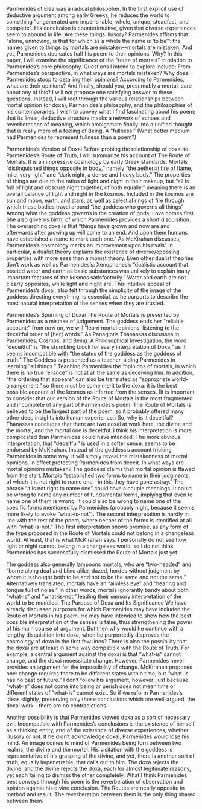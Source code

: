﻿---
layout: post
categories: red fruit
---

Parmenides of Elea was a radical philosopher. In the first explicit use of deductive argument among early Greeks, he reduces the world to something “ungenerated and imperishable, whole, unique, steadfast, and complete”. His conclusion is counterintuitive, given that diverse experiences seem to abound in life. Are these things illusory? Parmenides affirms that “alone, unmoving, is that for which as a whole the name is ‘to be’”: the names given to things by mortals are mistaken—mortals are mistaken. And yet, Parmenides dedicates half his poem to their opinions. Why? 
In this paper, I will examine the significance of the “route of mortals” in relation to Parmenides’s core philosophy. Questions I intend to explore include: From Parmenides’s perspective, in what ways are mortals mistaken? Why does Parmenides stoop to detailing their opinions? According to Parmenides, what are their opinions? And finally, should you, presumably a mortal, care about any of this? I will not propose one satisfying answer to these questions. Instead, I will root through the various relationships between mortal opinion (or doxa), Parmenides’s philosophy, and the philosophies of his contemporaries. I wish to convey what I find fascinating about his poem; that its linear, deductive structure masks a network of echoes and reverberations of meaning, which amalgamate finally into a unified thought that is really more of a feeling of Being. A “fullness.” (What better medium had Parmenides to represent fullness than a poem?)

Parmenides’s Version of Doxai
Before probing the relationship of doxai to Parmenides’s Route of Truth, I will summarize his account of The Route of Mortals. It is an impressive cosmology by early Greek standards. Mortals “distinguished things opposite in body,” namely “the aetherial fire of flame, mild, very light” and “dark night, a dense and heavy body.” The properties of things are due to the ratios of light and night in their makeup, but “all is full of light and obscure night together, of both equally,” meaning there is an overall balance of light and night in the kosmos. Included in the kosmos are sun and moon, earth, and stars, as well as celestial rings of fire through which these bodies travel around “the goddess who governs all things” Among what the goddess governs is the creation of gods; Love comes first. She also governs birth, of which Parmenides provides a short disquisition. The overarching doxa is that “things have grown and now are and afterwards after growing up will come to an end. And upon them humans have established a name to mark each one.”
As McKirahan discusses, Parmenides’s cosmology marks an improvement upon his rivals’. In particular, a dualist theory explains the existence of diverse/opposing properties with more ease than a monist theory. Even other dualist theories don’t work as well as Parmenides’s: Xenophanes’s “dualistic account that posited water and earth as basic substances was unlikely to explain many important features of the kosmos satisfactorily.” Water and earth are not clearly opposites, while light and night are. This intuitive appeal of Parmenides’s doxai, also felt through the simplicity of the image of the goddess directing everything, is essential, as he purports to describe the most natural interpretation of the senses when they are trusted.

Parmenides’s Spurning of Doxai
The Route of Mortals is presented by Parmenides as a mistake of judgement. The goddess ends her “reliable account;” from now on, we will “learn mortal opinions, listening to the deceitful order of [her] words.” As Panagiotis Thanassas discusses in Parmenides, Cosmos, and Being: A Philosophical Investigation, the word “deceitful” is “the stumbling block for every interpretation of Doxa,” as it seems incompatible with “the status of the goddess as the goddess of truth.” The Goddess is presented as a teacher, aiding Parmenides in learning “all things.” Teaching Parmenides the “opinions of mortals, in which there is no true reliance” is not at all the same as deceiving him. In addition, “the ordering that appears” can also be translated as “appropriate world-arrangement,” so there must be some merit to the doxa: it is the best possible account of the kosmos as inferred from the senses. (It is important to consider that our version of the Route of Mortals is the most fragmented and incomplete of any part of Parmenides’s poem. The Route of Mortals is believed to be the largest part of the poem, so it probably offered many other deep insights into human experience.) So, why is it deceitful? Thanassas concludes that there are two doxai at work here, the divine and the mortal, and the mortal one is deceitful. I think his interpretation is more complicated than Parmenides could have intended. The more obvious interpretation, that “deceitful” is used in a softer sense, seems to be endorsed by McKirahan. Instead of the goddess’s account tricking Parmenides in some way, it will simply reveal the mistakenness of mortal opinions, in effect protecting Parmenides from deceit.
In what ways are mortal opinions mistaken? The goddess claims that mortal opinion is flawed from the start. Mortals “established two forms to name in their judgments, of which it is not right to name one—in this they have gone astray.” The phrase “it is not right to name one” could have a couple meanings. It could be wrong to name any number of fundamental forms, implying that even to name one of them is wrong. It could also be wrong to name one of the specific forms mentioned by Parmenides (probably night, because it seems more likely to evoke “what-is-not”). The second interpretation is hardly in line with the rest of the poem, where neither of the forms is identified at all with “what-is-not.” The first interpretation shows promise, as any form of the type proposed in the Route of Mortals could not belong in a changeless world. At least, that is what McKirahan says. I personally do not see how light or night cannot belong in a changeless world, so I do not think Parmenides has successfully dismissed the Route of Mortals just yet.

The goddess also generally lampoons mortals, who are “two-headed” and “borne along deaf and blind alike, dazed, hordes without judgment by whom it is thought both to be and not to be the same and not the same.” Alternatively translated, mortals have an “aimless eye” and “hearing and tongue full of noise.” In other words, mortals ignorantly bandy about both “what-is” and “what-is-not,” leading their sensory interpretation of the world to be muddled.
The Purpose of Doxa and Its Significance
We have already discussed purposes for which Parmenides may have included the Route of Mortals in his poem. He may have intended to show how the best possible interpretation of the senses is false, thus strengthening the power of his main course of argument. But then why would he continue with a lengthy disquisition into doxa, when he purportedly disproves the cosmology of doxa in the first few lines? There is also the possibility that the doxai are at least in some way compatible with the Route of Truth. For example, a central argument against the doxai is that “what-is” cannot change, and the doxai necessitate change. However, Parmenides never provides an argument for the impossibility of change. McKirahan proposes one: change requires there to be different states within time, but “what-is has no past or future.” I don’t follow his argument, however; just because “what-is” does not come into being or perish does not mean time or different states of “what-is” cannot exist. So if we reform Parmenides’s ideas slightly, preserving only those conclusions which are well-argued, the doxai work—there are no contradictions.

Another possibility is that Parmenides viewed doxa as a sort of necessary evil. Incompatible with Parmenides’s conclusions is the existence of himself as a thinking entity, and of the existence of diverse experiences, whether illusory or not. If he didn’t acknowledge doxai, Parmenides would lose his mind. An image comes to mind of Parmenides being torn between two realms, the divine and the mortal. His visitation with the goddess is representative of his grasping of the divine, and yet, there is another sort of truth, equally impenetrable, that calls out to him. The doxa rejects the divine, and the divine rejects the doxa, each for almost legitimate reasons, yet each failing to dismiss the other completely. What I think Parmenides best conveys through his poem is the reverberation of observation and opinion against his divine conclusion. The Routes are nearly opposite in method and result. The reverberation between them is the only thing shared between them.
